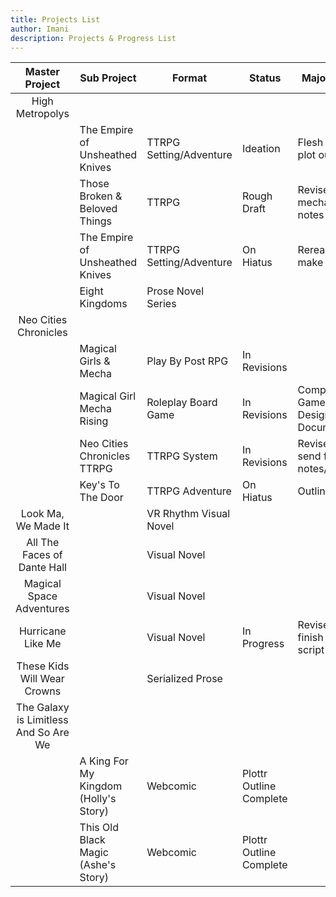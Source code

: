 ```yaml
---
title: Projects List
author: Imani
description: Projects & Progress List
---
```


|             Master Project              | Sub Project                           | Format                  | Status                  | Major Goal                     |
| :-------------------------------------: | ------------------------------------- | ----------------------- | ----------------------- | ------------------------------ |
|             High Metropolys             |                                       |                         |                         |                                |
|                                         | The Empire of Unsheathed Knives       | TTRPG Setting/Adventure | Ideation                | Flesh out plot outline         |
|                                         | Those Broken & Beloved Things         | TTRPG                   | Rough Draft             | Revise mechanics notes         |
|                                         | The Empire of Unsheathed Knives       | TTRPG Setting/Adventure | On Hiatus               | Reread & make notes            |
|                                         | Eight Kingdoms                        | Prose Novel Series      |                         |                                |
|           Neo Cities Chronicles         |                                       |                         |                         |                                |
|                                         | Magical Girls & Mecha                 | Play By Post RPG        | In Revisions            |                                |
|                                         | Magical Girl Mecha Rising             | Roleplay Board Game     | In Revisions            | Complete Game Design Document  |
|                                         | Neo Cities Chronicles TTRPG           | TTRPG System            | In Revisions            | Revise & send for notes/review |
|                                         | Key's To The Door                     | TTRPG Adventure         | On Hiatus               | Outline                        |
|           Look Ma, We Made It           |                                       | VR Rhythm Visual Novel  |                         |                                |
|       All The Faces of Dante Hall       |                                       | Visual Novel            |                         |                                |
|       Magical Space Adventures          |                                       | Visual Novel            |                         |                                |
|            Hurricane Like Me            |                                       | Visual Novel            | In Progress             | Revise & finish game script    |
|       These Kids Will Wear Crowns       |                                       | Serialized Prose        |                         |                                |
| The Galaxy is Limitless And So Are We   |                                       |                         |                         |                                |
|                                         | A King For My Kingdom (Holly's Story) | Webcomic                | Plottr Outline Complete |                                |
|                                         | This Old Black Magic (Ashe's Story)   | Webcomic                | Plottr Outline Complete |                                |
